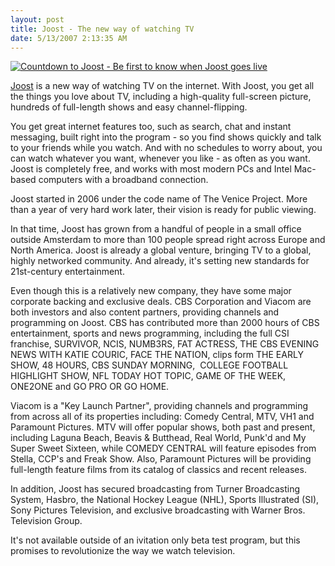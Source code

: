 ```yaml
---
layout: post
title: Joost - The new way of watching TV
date: 5/13/2007 2:13:35 AM
---
```


[![Countdown to Joost - Be first to know when Joost goes live](http://static.joost.com/rsc/images/signup-home.jpg)](http://www.joost.com/newsletter/alert/)  

[Joost](http://www.joost.com/) is a new way of watching TV on the internet. With Joost, you get all the things you love about TV, including a high-quality full-screen picture, hundreds of full-length shows and easy channel-flipping.

You get great internet features too, such as search, chat and instant messaging, built right into the program - so you find shows quickly and talk to your friends while you watch. And with no schedules to worry about, you can watch whatever you want, whenever you like - as often as you want. Joost is completely free, and works with most modern PCs and Intel Mac-based computers with a broadband connection.

Joost started in 2006 under the code name of The Venice Project. More than a year of very hard work later, their vision is ready for public viewing. 

In that time, Joost has grown from a handful of people in a small office outside Amsterdam to more than 100 people spread right across Europe and North America. Joost is already a global venture, bringing TV to a global, highly networked community. And already, it's setting new standards for 21st-century entertainment.

Even though this is a relatively new company, they have some major corporate backing and exclusive deals. CBS Corporation and Viacom are both investors and also content partners, providing channels and programming on Joost. CBS has contributed more than 2000 hours of CBS entertainment, sports and news programming, including the full CSI franchise, SURVIVOR, NCIS, NUMB3RS, FAT ACTRESS, THE CBS EVENING NEWS WITH KATIE COURIC, FACE THE NATION, clips form THE EARLY SHOW, 48 HOURS, CBS SUNDAY MORNING,  COLLEGE FOOTBALL HIGHLIGHT SHOW, NFL TODAY HOT TOPIC, GAME OF THE WEEK, ONE2ONE and GO PRO OR GO HOME. 

Viacom is a "Key Launch Partner", providing channels and programming from across all of its properties including: Comedy Central, MTV, VH1 and Paramount Pictures. MTV will offer popular shows, both past and present, including Laguna Beach, Beavis & Butthead, Real World, Punk'd and My Super Sweet Sixteen, while COMEDY CENTRAL will feature episodes from Stella, CCP's and Freak Show. Also, Paramount Pictures will be providing full-length feature films from its catalog of classics and recent releases.

In addition, Joost has secured broadcasting from Turner Broadcasting System, Hasbro, the National Hockey League (NHL), Sports Illustrated (SI), Sony Pictures Television, and exclusive broadcasting with Warner Bros. Television Group.

It's not available outside of an ivitation only beta test program, but this promises to revolutionize the way we watch television.
